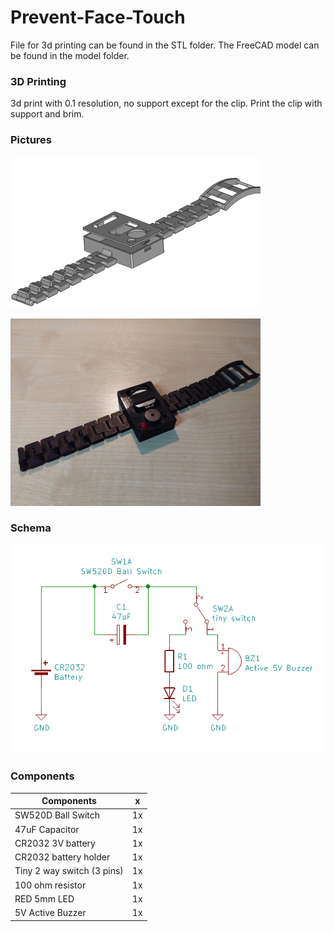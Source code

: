 ﻿# Prevent-Face-Touch

File for 3d printing can be found in the STL folder. The FreeCAD model can be found in the model folder. 

### 3D Printing

3d print with 0.1 resolution, no support except for the clip. Print the clip with support and brim.

### Pictures

![Model](https://github.com/leonvandenbeukel/Prevent-Face-Touch/blob/master/Image/ModelPreview.png)

![Photo](https://github.com/leonvandenbeukel/Prevent-Face-Touch/blob/master/Image/Photo.jpg)

### Schema

![Schema](https://github.com/leonvandenbeukel/Prevent-Face-Touch/blob/master/Schema/Preview.png)


### Components

 Components         | x  |
| -------------                 | ----- |
|SW520D Ball Switch          | 1x    |
|47uF Capacitor          | 1x    |
|CR2032 3V battery          | 1x    |
|CR2032 battery holder          | 1x    |
|Tiny 2 way switch (3 pins)          | 1x    |
|100 ohm resistor          | 1x    |
|RED 5mm LED          | 1x    |
|5V Active Buzzer          | 1x    |
